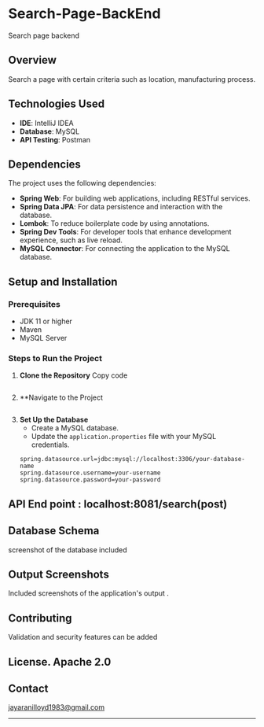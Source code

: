 # Search-Page-BackEnd


Search page backend 

## Overview
Search a page with certain criteria such as location, manufacturing process.

## Technologies Used
- **IDE**: IntelliJ IDEA
- **Database**: MySQL
- **API Testing**: Postman

## Dependencies
The project uses the following dependencies:
- **Spring Web**: For building web applications, including RESTful services.
- **Spring Data JPA**: For data persistence and interaction with the database.
- **Lombok**: To reduce boilerplate code by using annotations.
- **Spring Dev Tools**: For developer tools that enhance development experience, such as live reload.
- **MySQL Connector**: For connecting the application to the MySQL database.

## Setup and Installation

### Prerequisites
- JDK 11 or higher
- Maven 
- MySQL Server

### Steps to Run the Project
1. **Clone the Repository**
   Copy code
   ```
2. **Navigate to the Project
   ```
3. **Set Up the Database**
   - Create a MySQL database.
   - Update the `application.properties` file with your MySQL credentials.
   ```properties
   spring.datasource.url=jdbc:mysql://localhost:3306/your-database-name
   spring.datasource.username=your-username
   spring.datasource.password=your-password

## API End point  :    localhost:8081/search(post)

## Database Schema
 screenshot of the database included

## Output Screenshots
Included screenshots of the application's output .

## Contributing
Validation and security features can be added

## License.                                Apache 2.0

## Contact
jayaranilloyd1983@gmail.com

---